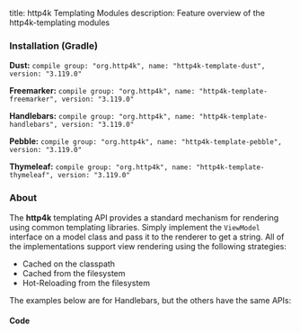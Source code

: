 title: http4k Templating Modules
description: Feature overview of the http4k-templating modules

### Installation (Gradle)
**Dust:** ```compile group: "org.http4k", name: "http4k-template-dust", version: "3.119.0"```

**Freemarker:** ```compile group: "org.http4k", name: "http4k-template-freemarker", version: "3.119.0"```

**Handlebars:** ```compile group: "org.http4k", name: "http4k-template-handlebars", version: "3.119.0"```

**Pebble:** ```compile group: "org.http4k", name: "http4k-template-pebble", version: "3.119.0"```

**Thymeleaf:** ```compile group: "org.http4k", name: "http4k-template-thymeleaf", version: "3.119.0"```

### About
The **http4k** templating API provides a standard mechanism for rendering using common templating libraries. Simply implement the `ViewModel` interface on a model class and pass it to the renderer to get a string. All of the implementations support view rendering using the following strategies:

* Cached on the classpath
* Cached from the filesystem
* Hot-Reloading from the filesystem

The examples below are for Handlebars, but the others have the same APIs:

#### Code  [<img class="octocat"/>](https://github.com/http4k/http4k/blob/master/src/docs/guide/modules/templating/example.kt)

 <script src="https://gist-it.appspot.com/https://github.com/http4k/http4k/blob/master/src/docs/guide/modules/templating/example.kt"></script>
